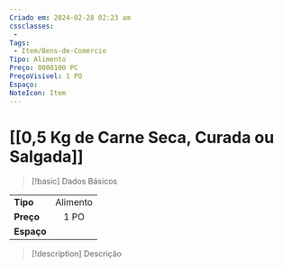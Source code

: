 ```yaml
---
Criado em: 2024-02-28 02:23 am
cssclasses:
 - 
Tags:
 - Item/Bens-de-Comércio
Tipo: Alimento
Preço: 0000100 PC
PreçoVisivel: 1 PO
Espaço: 
NoteIcon: Item
---
```

# [[0,5 Kg de Carne Seca, Curada ou Salgada]]

> [!basic] Dados Básicos
> 
|            |     |
| ---------- |:---:|
| **Tipo**   |   Alimento   |
| **Preço**  |   1 PO   |
| **Espaço** |     |
>
 
> [!description] Descrição
> 
>

